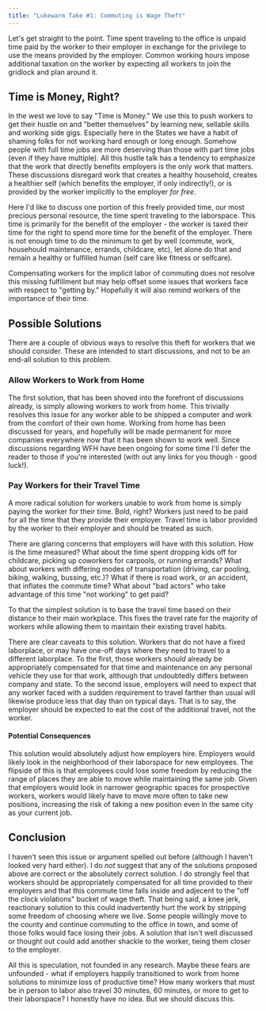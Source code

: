 ```yaml
---
title: "Lukewarm Take #1: Commuting is Wage Theft"
---
```



Let's get straight to the point. Time spent traveling to the office is unpaid
time paid by the worker to their employer in exchange for the privilege to use
the means provided by the employer. Common working hours impose additional
taxation on the worker by expecting all workers to join the gridlock and plan
around it.

## Time is Money, Right?

In the west we love to say "Time is Money." We use this to push workers to get
their hustle on and "better themselves" by learning new, sellable skills and
working side gigs. Especially here in the States we have a habit of shaming
folks for not working hard enough or long enough. Somehow people with 
full time jobs are more deserving than those with part time jobs (even
if they have multiple). All this hustle talk has a tendency to emphasize that
the work that directly benefits employers is the only work that matters. These
discussions disregard work that creates a healthy household, creates a healthier
self (which benefits the employer, if only indirectly!), or is provided by the
worker implicitly to the employer _for free._ 

Here I'd like to discuss one portion of this freely provided time, our most
precious personal resource, the time spent traveling to the laborspace. This
time is primarily for the benefit of the employer - the worker is taxed their
time for the right to spend more time for the benefit of the employer. There
is not enough time to do the minimum to get by well (commute, work, househould
maintenance, errands, childcare, etc), let alone do that and remain
a healthy or fulfilled human (self care like fitness or selfcare).

Compensating workers for the implicit labor of commuting does not resolve this
missing fulfillment but may help offset some issues that workers face with
respect to "getting by." Hopefully it will also remind workers of the importance
of their time.


## Possible Solutions

There are a couple of obvious ways to resolve this theft for workers that we
should consider. These are intended to start discussions, and not to be an
end-all solution to this problem.

### Allow Workers to Work from Home

The first solution, that has been shoved into the forefront of discussions
already, is simply allowing workers to work from home. This trivially resolves
this issue for any worker able to be shipped a computer and work from the
comfort of their own home. Working from home has been discussed for years, and
hopefully will be made permanent for more companies everywhere now that it has
been shown to work well. Since discussions regarding WFH have been ongoing
for some time I'll defer the reader to those if you're interested (with out any
links for you though - good luck!). 

### Pay Workers for their Travel Time

A more radical solution for workers unable to work from home is simply paying
the worker for their time. Bold, right? Workers just need to be paid for all
the time that they provide their employer. Travel time is labor provided
by the worker to their employer and should be treated as such.

There are glaring concerns that employers will have with this solution. How
is the time measured? What about the time spent dropping kids off for 
childcare, picking up coworkers for carpools, or running errands? What about
workers with differing modes of transportation (driving, car pooling, biking,
walking, bussing, etc.)? What if there is road work, or an accident, that
inflates the commute time? What about "bad actors" who take advantage
of this time "not working" to get paid?

To that the simplest solution is to base the travel time based
on their distance to their main workplace. This fixes the travel rate
for the majority of workers while allowing them to maintain their existing
travel habits.

There are clear caveats to this solution. Workers that do not have a fixed
laborplace, or may have one-off days where they need to travel to a different
laborplace. To the first, those workers _should_ already be appropriately
compensated for that time and maintenance on any personal vehicle they use for
that work, although that undoubtedly differs between company and state. To
the second issue, employers will need to expect that any worker faced with a
sudden requirement to travel farther than usual will likewise produce less
that day than on typical days. That is to say, the employer should be expected
to eat the cost of the additional travel, not the worker.

#### Potential Consequences

This solution would absolutely adjust how employers hire. Employers would
likely look in the neighborhood of their laborspace for new employees. The
flipside of this is that employees could lose some freedom by reducing the
range of places they are able to move while maintaining the same job. Given
that employers would look in narrower geographic spaces for prospective
workers, workers would likely have to move more often to take new positions,
increasing the risk of taking a new position even in the same city as your
current job. 

## Conclusion

I haven't seen this issue or argument spelled out before (although I haven't
looked very hard either). I do _not_ suggest that any of the solutions
proposed above are correct or the absolutely correct solution. I do strongly
feel that workers should be appropriately compensated for all time provided
to their employers and that this commute time falls inside and adjecent to the
"off the clock violations" bucket of wage theft. That being said, a knee jerk,
reactionary solution to this could inadvertently hurt the work by stripping
some freedom of choosing where we live. Some people willingly move to the county
and continue commuting to the office in town, and some of those folks would
face losing their jobs. A solution that isn't well discussed or thought out
could add another shackle to the worker, tieing them closer to the employer.

All this is speculation, not founded in any research. Maybe these fears are
unfounded - what if employers happily transitioned to work from home solutions
to minimize loss of productive time? How many workers that must be in person
to labor also travel 30 minutes, 60 minutes, or more to get to their laborspace?
I honestly have no idea. But we should discuss this.
